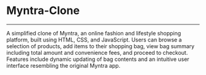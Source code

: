 # Myntra-Clone
---
A simplified clone of Myntra, an online fashion and lifestyle shopping platform, built using HTML, CSS, and JavaScript. Users can browse a selection of products, add items to their shopping bag, view bag summary including total amount and convenience fees, and proceed to checkout. Features include dynamic updating of bag contents and an intuitive user interface resembling the original Myntra app.
